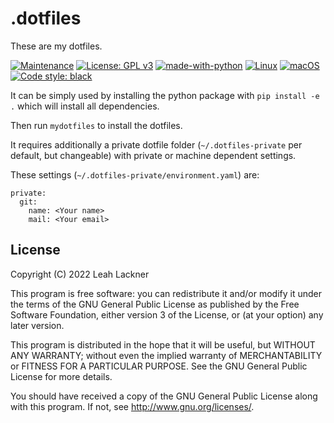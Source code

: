 # .dotfiles
These are my dotfiles.

[![Maintenance](https://img.shields.io/badge/Maintained%3F-yes-green.svg)](https://GitHub.com/evyli/evalsys/graphs/commit-activity)
[![License: GPL v3](https://img.shields.io/badge/License-GPLv3-blue.svg)](https://www.gnu.org/licenses/gpl-3.0)
[![made-with-python](https://img.shields.io/badge/Made%20with-Python-1f425f.svg)](https://www.python.org/)
[![Linux](https://svgshare.com/i/Zhy.svg)](https://svgshare.com/i/Zhy.svg)
[![macOS](https://svgshare.com/i/ZjP.svg)](https://svgshare.com/i/ZjP.svg)
[![Code style: black](https://img.shields.io/badge/code%20style-black-000000.svg)](https://github.com/psf/black)

It can be simply used by installing the python package with `pip install -e .` which will install all dependencies.

Then run `mydotfiles` to install the dotfiles.

It requires additionally a private dotfile folder (`~/.dotfiles-private` per default, but changeable) with private or machine dependent settings.

These settings (`~/.dotfiles-private/environment.yaml`) are:
```
private:
  git:
    name: <Your name>
    mail: <Your email>
```

## License
Copyright (C)  2022 Leah Lackner

This program is free software: you can redistribute it and/or modify
it under the terms of the GNU General Public License as published by
the Free Software Foundation, either version 3 of the License, or
(at your option) any later version.

This program is distributed in the hope that it will be useful,
but WITHOUT ANY WARRANTY; without even the implied warranty of
MERCHANTABILITY or FITNESS FOR A PARTICULAR PURPOSE.  See the
GNU General Public License for more details.

You should have received a copy of the GNU General Public License
along with this program.  If not, see <http://www.gnu.org/licenses/>.
